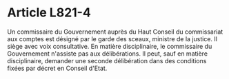 # Article L821-4

Un commissaire du Gouvernement auprès du Haut Conseil du commissariat aux comptes est désigné par le garde des sceaux, ministre de la justice. Il siège avec voix consultative. En matière disciplinaire, le commissaire du Gouvernement n'assiste pas aux délibérations. Il peut, sauf en matière disciplinaire, demander une seconde délibération dans des conditions fixées par décret en Conseil d'Etat.